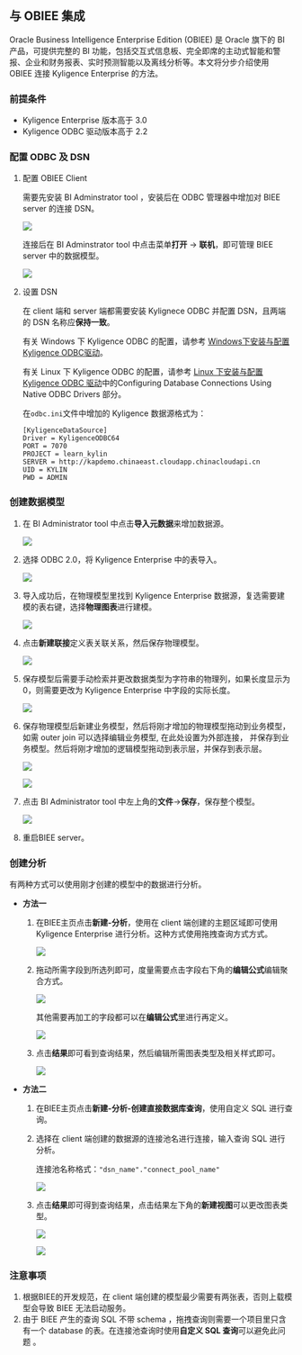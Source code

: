 ## 与 OBIEE 集成

Oracle Business Intelligence Enterprise Edition (OBIEE) 是 Oracle 旗下的 BI 产品，可提供完整的 BI 功能，包括交互式信息板、完全即席的主动式智能和警报、企业和财务报表、实时预测智能以及离线分析等。本文将分步介绍使用 OBIEE 连接 Kyligence Enterprise 的方法。

### 前提条件
- Kyligence Enterprise 版本高于 3.0
- Kyligence ODBC 驱动版本高于 2.2

### 配置 ODBC 及 DSN

1. 配置 OBIEE Client

   需要先安装 BI Adminstrator tool ，安装后在 ODBC 管理器中增加对 BIEE server 的连接 DSN。

   ![](./images/OBIEE12/00.png)

   连接后在 BI Adminstrator tool 中点击菜单**打开** -> **联机**，即可管理 BIEE server 中的数据模型。

    ![](images/OBIEE12/001.png)

2. 设置 DSN

   在 client 端和 server 端都需要安装 Kylignece ODBC 并配置 DSN，且两端的 DSN 名称应**保持一致**。

   有关 Windows 下 Kyligence ODBC 的配置，请参考 [Windows下安装与配置Kyligence ODBC驱动](../driver/kyligence_odbc_win.cn.html)。

   有关 Linux 下 Kyligence ODBC 的配置，请参考 [Linux 下安装与配置 Kyligence ODBC 驱动](https://docs.oracle.com/middleware/12212/biee/BIEMG/GUID-CCDD9782-BC2A-497A-8ED0-AECA2ECFB3AE.htm#config_native_dbs)中的Configuring Database Connections Using Native ODBC Drivers 部分。

   在`odbc.ini`文件中增加的 Kyligence 数据源格式为：

   ```
   [KyligenceDataSource]
   Driver = KyligenceODBC64
   PORT = 7070
   PROJECT = learn_kylin
   SERVER = http://kapdemo.chinaeast.cloudapp.chinacloudapi.cn   
   UID = KYLIN  
   PWD = ADMIN
   ```

### 创建数据模型

1. 在 BI Administrator tool 中点击**导入元数据**来增加数据源。

    ![](images/OBIEE12/01.png)

2. 选择 ODBC 2.0，将 Kyligence Enterprise 中的表导入。

    ![](images/OBIEE12/02.jpeg)

3. 导入成功后，在物理模型里找到 Kyligence Enterprise 数据源，复选需要建模的表右键，选择**物理图表**进行建模。

   ![](images/OBIEE12/03.jpeg)

4. 点击**新建联接**定义表关联关系，然后保存物理模型。

   ![](images/OBIEE12/04.jpeg)

5. 保存模型后需要手动检索并更改数据类型为字符串的物理列，如果长度显示为0，则需要更改为 Kyligence Enterprise 中字段的实际长度。

    ![](images/OBIEE12/05.jpeg)

6. 保存物理模型后新建业务模型，然后将刚才增加的物理模型拖动到业务模型，如需 outer join 可以选择编辑业务模型, 在此处设置为外部连接， 并保存到业务模型。然后将刚才增加的逻辑模型拖动到表示层，并保存到表示层。

   ![](images/OBIEE12/06.png)

   ![](images/OBIEE12/07.png)

7. 点击 BI Administrator tool 中左上角的**文件**->**保存**，保存整个模型。

   ![](images/OBIEE12/08.jpeg)

8. 重启BIEE server。


### 创建分析

有两种方式可以使用刚才创建的模型中的数据进行分析。

- **方法一**

  1. 在BIEE主页点击**新建-分析**，使用在 client 端创建的主题区域即可使用 Kyligence Enterprise 进行分析。这种方式使用拖拽查询方式方式。

     ![](images/OBIEE12/09.png)

  2. 拖动所需字段到所选列即可，度量需要点击字段右下角的**编辑公式**编辑聚合方式。

     ![](images/OBIEE12/10.png)

     其他需要再加工的字段都可以在**编辑公式**里进行再定义。

      ![](images/OBIEE12/11.png)

  3. 点击**结果**即可看到查询结果，然后编辑所需图表类型及相关样式即可。

      ![](images/OBIEE12/12.png)


- **方法二**

  1. 在BIEE主页点击**新建-分析-创建直接数据库查询**，使用自定义 SQL 进行查询。

  2. 选择在 client 端创建的数据源的连接池名进行连接，输入查询 SQL 进行分析。

     连接池名称格式：`"dsn_name"."connect_pool_name"`

     ![](images/OBIEE12/13.png)

  3. 点击**结果**即可得到查询结果，点击结果左下角的**新建视图**可以更改图表类型。

     ![](images/OBIEE12/14.png)

     ![](images/OBIEE12/15.png)

### 注意事项

1. 根据BIEE的开发规范，在 client 端创建的模型最少需要有两张表，否则上载模型会导致 BIEE 无法启动服务。
2. 由于 BIEE 产生的查询 SQL 不带 schema ，拖拽查询则需要一个项目里只含有一个 database 的表。在连接池查询时使用**自定义 SQL 查询**可以避免此问题 。
